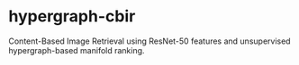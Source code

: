 # hypergraph-cbir
Content-Based Image Retrieval using ResNet-50 features and unsupervised hypergraph-based manifold ranking.
